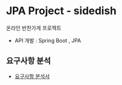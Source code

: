 # JPA Project - sidedish 

온라인 반찬가게 프로젝트
- API 개발 : Spring Boot , JPA

## 요구사항 분석 

- [요구사항 분석서](docs/Requirement.md)




